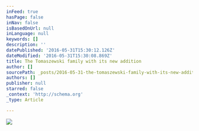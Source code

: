 ```yaml
---
inFeed: true
hasPage: false
inNav: false
isBasedOnUrl: null
inLanguage: null
keywords: []
description: ''
datePublished: '2016-05-31T15:30:12.126Z'
dateModified: '2016-05-31T15:30:08.869Z'
title: The Tomaszewski family with its new addition
author: []
sourcePath: _posts/2016-05-31-the-tomaszewski-family-with-its-new-addition.md
authors: []
publisher: null
starred: false
_context: 'http://schema.org'
_type: Article

---
```

![](https://the-grid-user-content.s3-us-west-2.amazonaws.com/1bb612d5-0849-4f73-b9c8-b52a2c18760c.jpg)